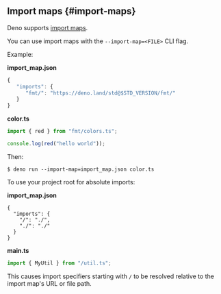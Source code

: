 ## Import maps {#import-maps}

Deno supports [import maps](https://github.com/WICG/import-maps).

You can use import maps with the `--import-map=<FILE>` CLI flag.

Example:

**import_map.json**

```js
{
   "imports": {
      "fmt/": "https://deno.land/std@$STD_VERSION/fmt/"
   }
}
```

**color.ts**

```ts
import { red } from "fmt/colors.ts";

console.log(red("hello world"));
```

Then:

```shell
$ deno run --import-map=import_map.json color.ts
```

To use your project root for absolute imports:

**import_map.json**

```jsonc
{
  "imports": {
    "/": "./",
    "./": "./"
  }
}
```

**main.ts**

```ts
import { MyUtil } from "/util.ts";
```

This causes import specifiers starting with `/` to be resolved relative to the
import map's URL or file path.
